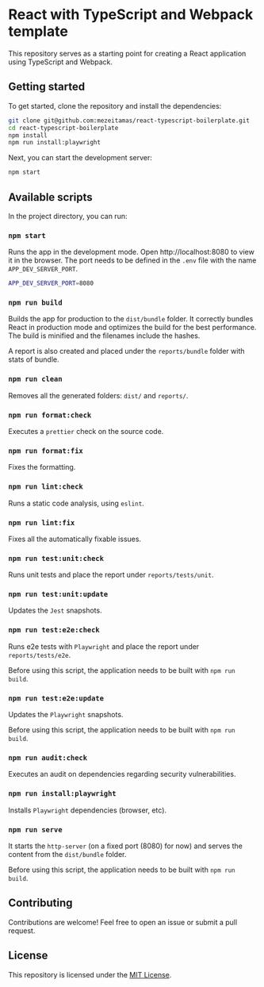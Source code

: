 # React with TypeScript and Webpack template

This repository serves as a starting point for creating a React application using TypeScript and Webpack.

## Getting started

To get started, clone the repository and install the dependencies:

```bash
git clone git@github.com:mezeitamas/react-typescript-boilerplate.git
cd react-typescript-boilerplate
npm install
npm run install:playwright
```

Next, you can start the development server:

```bash
npm start
```

## Available scripts

In the project directory, you can run:

### `npm start`

Runs the app in the development mode. Open http://localhost:8080 to view it in the browser. The port needs to be defined in the `.env` file with the name `APP_DEV_SERVER_PORT`.

```bash
APP_DEV_SERVER_PORT=8080
```

### `npm run build`

Builds the app for production to the `dist/bundle` folder. It correctly bundles React in production mode and optimizes the build for the best performance. The build is minified and the filenames include the hashes.

A report is also created and placed under the `reports/bundle` folder with stats of bundle.

### `npm run clean`

Removes all the generated folders: `dist/` and `reports/`.

### `npm run format:check`

Executes a `prettier` check on the source code.

### `npm run format:fix`

Fixes the formatting.

### `npm run lint:check`

Runs a static code analysis, using `eslint`.

### `npm run lint:fix`

Fixes all the automatically fixable issues.

### `npm run test:unit:check`

Runs unit tests and place the report under `reports/tests/unit`.

### `npm run test:unit:update`

Updates the `Jest` snapshots.

### `npm run test:e2e:check`

Runs e2e tests with `Playwright` and place the report under `reports/tests/e2e`.

Before using this script, the application needs to be built with `npm run build`.

### `npm run test:e2e:update`

Updates the `Playwright` snapshots.

Before using this script, the application needs to be built with `npm run build`.

### `npm run audit:check`

Executes an audit on dependencies regarding security vulnerabilities.

### `npm run install:playwright`

Installs `Playwright` dependencies (browser, etc).

### `npm run serve`

It starts the `http-server` (on a fixed port (8080) for now) and serves the content from the `dist/bundle` folder.

Before using this script, the application needs to be built with `npm run build`.

## Contributing

Contributions are welcome! Feel free to open an issue or submit a pull request.

## License

This repository is licensed under the [MIT License](LICENSE).

